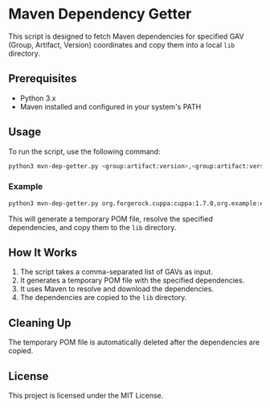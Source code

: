 # Maven Dependency Getter

This script is designed to fetch Maven dependencies for specified GAV (Group, Artifact, Version) coordinates and copy them into a local `lib` directory.

## Prerequisites

- Python 3.x
- Maven installed and configured in your system's PATH

## Usage

To run the script, use the following command:

```bash
python3 mvn-dep-getter.py <group:artifact:version>,<group:artifact:version>,...
```

### Example

```bash
python3 mvn-dep-getter.py org.forgerock.cuppa:cuppa:1.7.0,org.example:example-artifact:1.0.0
```

This will generate a temporary POM file, resolve the specified dependencies, and copy them to the `lib` directory.

## How It Works

1. The script takes a comma-separated list of GAVs as input.
2. It generates a temporary POM file with the specified dependencies.
3. It uses Maven to resolve and download the dependencies.
4. The dependencies are copied to the `lib` directory.

## Cleaning Up

The temporary POM file is automatically deleted after the dependencies are copied.

## License

This project is licensed under the MIT License.

